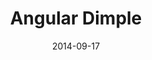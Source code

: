 ---
title: Angular Dimple
site: http://esripdx.github.io/angular-dimple/
date: 2014-09-17
description: A small library that turns <a href="http://dimplejs.org/">Dimple JS</a> charts into simple directives for <a href="https://angularjs.org/">Angular 1</a>. Created as a stand-alone open source project that was used internally for Angular apps that required charting.
---